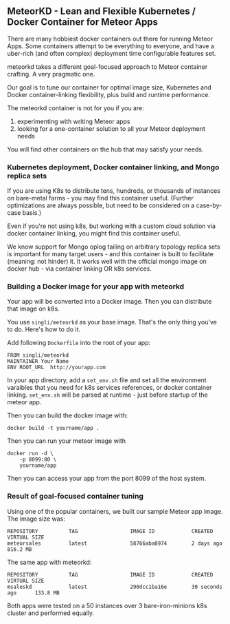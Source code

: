## MeteorKD - Lean and Flexible Kubernetes / Docker Container for Meteor Apps

There are many hobbiest docker containers out there for running Meteor Apps. Some containers attempt to be everything to everyone, and have a uber-rich (and often complex) deployment time configurable features set.

meteorkd takes a different goal-focused approach to Meteor container crafting.  A very pragmatic one.

Our goal is to tune our container for optimal image size, Kubernetes and Docker container-linking flexibility, plus build and runtime performance.

The meteorkd container is not for you if you are:

1. experimenting with writing Meteor apps
2. looking for a one-container solution to all your Meteor deployment needs

You will find other containers on the hub that may satisfy your needs.

### Kubernetes deployment, Docker container linking, and Mongo replica sets
If you are using K8s to distribute tens, hundreds, or thousands of instances on bare-metal farms - you may find this container useful.  (Further optimizations are always possible, but need to be considered on a case-by-case basis.)

Even if you're not using k8s, but working with a custom cloud solution via docker container linking, you might find this container useful.

We know support for Mongo oplog tailing on arbitrary topology replica sets is important for many target users - and this container is built to facilitate (meaning: not hinder) it.  It works well with the official mongo image on docker hub - via container linking OR  k8s services.

### Building a Docker image for your app with meteorkd
Your app will be converted into a Docker image. Then you can distribute that image on k8s.  

You use `singli/meteorkd` as your base image. That's the only thing you've to do. Here's how to do it.

Add following `Dockerfile` into the root of your app:

~~~shell
FROM singli/meteorkd
MAINTAINER Your Name
ENV ROOT_URL  http://yourapp.com
~~~

In your app directory, add a `set_env.sh` file and set all the environment varaibles that you need for k8s services references, or docker container linking.   `set_env.sh` will be parsed at runtime - just before startup of the meteor app.

Then you can build the docker image with:

~~~shell
docker build -t yourname/app .
~~~

Then you can run your meteor image with

~~~shell
docker run -d \
    -p 8099:80 \
    yourname/app 
~~~

Then you can access your app from the port 8099 of the host system.

### Result of goal-focused container tuning
Using one of the popular containers, we built our sample Meteor app image. The image size was:
~~~shell
REPOSITORY          TAG                 IMAGE ID            CREATED             VIRTUAL SIZE
meteorsales         latest              58766aba8974        2 days ago          816.2 MB
~~~
The same app with meteorkd:
~~~shell
REPOSITORY          TAG                 IMAGE ID            CREATED             VIRTUAL SIZE
msaleskd            latest              290dcc1ba16e        30 seconds ago      133.8 MB
~~~

Both apps were tested on a 50 instances over 3 bare-iron-minions k8s cluster and performed equally.
